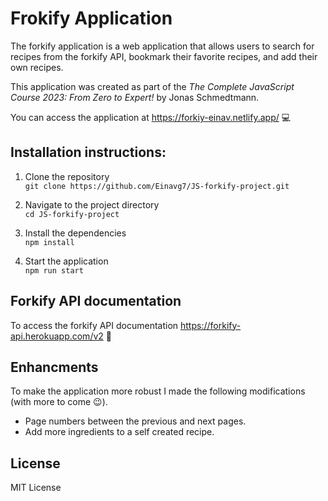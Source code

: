 # Frokify Application

The forkify application is a web application that allows users to search for recipes from the forkify API, bookmark their favorite recipes, and add their own recipes.

This application was created as part of the _The Complete JavaScript Course 2023: From Zero to Expert!_ by Jonas Schmedtmann.

You can access the application at https://forkiy-einav.netlify.app/ 💻

## Installation instructions:

1. Clone the repository  
   `git clone https://github.com/Einavg7/JS-forkify-project.git`

2. Navigate to the project directory  
   `cd JS-forkify-project`

3. Install the dependencies  
   `npm install`

4. Start the application  
   `npm run start`

## Forkify API documentation

To access the forkify API documentation https://forkify-api.herokuapp.com/v2 🍴

## Enhancments

To make the application more robust I made the following modifications (with more to come 😉).

- Page numbers between the previous and next pages.
- Add more ingredients to a self created recipe.

## License

MIT License
